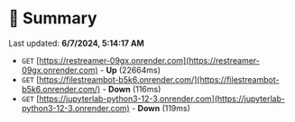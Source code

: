 # 📖 Summary
Last updated: **6/7/2024, 5:14:17 AM**

- `GET` [https://restreamer-09gx.onrender.com](https://restreamer-09gx.onrender.com) - **Up** (22664ms)
- `GET` [https://filestreambot-b5k6.onrender.com/](https://filestreambot-b5k6.onrender.com/) - **Down** (116ms)
- `GET` [https://jupyterlab-python3-12-3.onrender.com](https://jupyterlab-python3-12-3.onrender.com) - **Down** (119ms)
